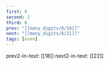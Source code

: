```yaml
---
first: 8
second: 2
third: 0
prev: "[[many_digits/8/19]]"
next: "[[many_digits/8/21]]"
tags: [even]
---
```

prev2-in-text: [[18]]
next2-in-text: [[22]]
